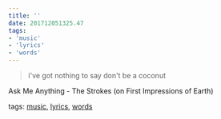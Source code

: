 ```yaml
---
title: ''
date: 201712051325.47
tags:
- 'music'
- 'lyrics'
- 'words'
---
```


> i've got nothing to say don't be a coconut

Ask Me Anything - The Strokes (on First Impressions of Earth)

tags: [music](tag_music.html), [lyrics](tag_lyrics.html),
[words](tag_words.html)
